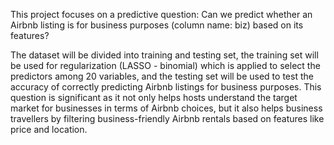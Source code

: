 This project focuses on a predictive question: Can we predict whether an Airbnb listing is for business purposes (column name: biz) based on its features?

The dataset will be divided into training and testing set, the training set will be used for regularization (LASSO - binomial) which is applied to select the predictors among 20 variables, and the testing set will be used to test the accuracy of correctly predicting Airbnb listings for business purposes. This question is significant as it not only helps hosts understand the target market for businesses in terms of Airbnb choices, but it also helps business travellers by filtering business-friendly Airbnb rentals based on features like price and location.
